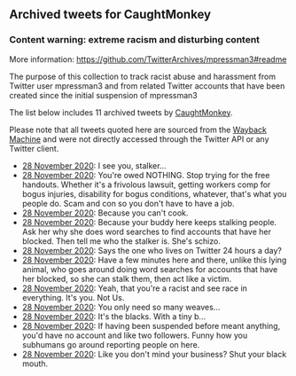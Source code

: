 ## Archived tweets for CaughtMonkey
### Content warning: extreme racism and disturbing content
More information: https://github.com/TwitterArchives/mpressman3#readme

The purpose of this collection to track racist abuse and harassment from Twitter user mpressman3 and from related Twitter accounts that have been created since the initial suspension of mpressman3

The list below includes 11 archived tweets by
[CaughtMonkey](https://twitter.com/CaughtMonkey).



Please note that all tweets quoted here are sourced from the
[Wayback Machine](https://web.archive.org) and were not directly accessed through the Twitter API or
any Twitter client.



* [28 November 2020](https://web.archive.org/web/20201128063848/https://twitter.com/CaughtMonkey/status/1332574609384857600): I see you, stalker...
* [28 November 2020](https://web.archive.org/web/20201128062836/https://twitter.com/CaughtMonkey/status/1332571986099367936): You're owed NOTHING. Stop trying for the free handouts. Whether it's a frivolous lawsuit, getting workers comp for bogus injuries, disability for bogus conditions, whatever, that's what you people do. Scam and con so you don't have to have a job.
* [28 November 2020](https://web.archive.org/web/20201128062612/https://twitter.com/CaughtMonkey/status/1332571409990737920): Because you can't cook.
* [28 November 2020](https://web.archive.org/web/20201128062154/https://twitter.com/CaughtMonkey/status/1332570332901859329): Because your buddy here keeps stalking people. Ask her why she does word searches to find accounts that have her blocked. Then tell me who the stalker is. She's schizo.
* [28 November 2020](https://web.archive.org/web/20201128062025/https://twitter.com/CaughtMonkey/status/1332569945159446528): Says the one who lives on Twitter 24 hours a day?
* [28 November 2020](https://web.archive.org/web/20201128061953/https://twitter.com/CaughtMonkey/status/1332569819904954368): Have a few minutes here and there, unlike this lying animal, who goes around doing word searches for accounts that have her blocked, so she can stalk them, then act like a victim.
* [28 November 2020](https://web.archive.org/web/20201128061729/https://twitter.com/CaughtMonkey/status/1332569197138808833): Yeah, that you're a racist and see race in everything. It's you. Not Us.
* [28 November 2020](https://web.archive.org/web/20201128061619/https://twitter.com/CaughtMonkey/status/1332568913993981952): You only need so many weaves...
* [28 November 2020](https://web.archive.org/web/20201128061113/https://twitter.com/CaughtMonkey/status/1332567625109475328): It's the blacks. With a tiny b...
* [28 November 2020](https://web.archive.org/web/20201128060921/https://twitter.com/CaughtMonkey/status/1332567128906616832): If having been suspended before meant anything, you'd have no account and like two followers. Funny how you subhumans go around reporting people on here.
* [28 November 2020](https://web.archive.org/web/20201128060733/https://twitter.com/CaughtMonkey/status/1332566672927055872): Like you don't mind your business? Shut your black mouth.
